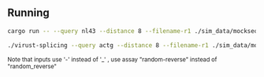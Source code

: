## Running

```bash
cargo run -- --query nl43 --distance 8 --filename-r1 ./sim_data/mockseq_r1.fasta --filename-r2 ./sim_data/mockseq_r2.fasta --assay-type random-reverse
```

```bash
./virust-splicing --query actg --distance 8 --filename-r1 ./sim_data/mockseq_r1.fasta --filename-r2 ./sim_data/mockseq_r2.fasta --assay-type random-reverse
```

<small>Note that inputs use '-' instead of '\_' , use assay "random-reverse" instead of "random_reverse"</small>
